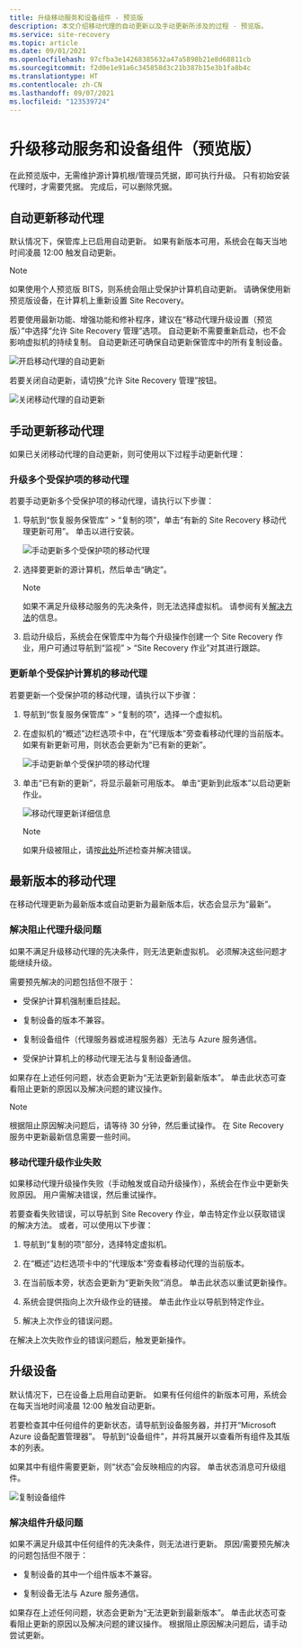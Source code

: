 ```yaml
---
title: 升级移动服务和设备组件 - 预览版
description: 本文介绍移动代理的自动更新以及手动更新所涉及的过程 - 预览版。
ms.service: site-recovery
ms.topic: article
ms.date: 09/01/2021
ms.openlocfilehash: 97cfba3e14268385632a47a5898b21e8d68811cb
ms.sourcegitcommit: f2d0e1e91a6c345858d3c21b387b15e3b1fa8b4c
ms.translationtype: HT
ms.contentlocale: zh-CN
ms.lasthandoff: 09/07/2021
ms.locfileid: "123539724"
---
```

# <a name="upgrade-mobility-service-and-appliance-components-preview"></a>升级移动服务和设备组件（预览版）

在此预览版中，无需维护源计算机根/管理员凭据，即可执行升级。 只有初始安装代理时，才需要凭据。 完成后，可以删除凭据。


## <a name="update-mobility-agent-automatically"></a>自动更新移动代理

默认情况下，保管库上已启用自动更新。 如果有新版本可用，系统会在每天当地时间凌晨 12:00 触发自动更新。

> [!NOTE]
> 如果使用个人预览版 BITS，则系统会阻止受保护计算机自动更新。 请确保使用新预览版设备，在计算机上重新设置 Site Recovery。

若要使用最新功能、增强功能和修补程序，建议在“移动代理升级设置（预览版）”中选择“允许 Site Recovery 管理”选项。 自动更新不需要重新启动，也不会影响虚拟机的持续复制。 自动更新还可确保自动更新保管库中的所有复制设备。

![开启移动代理的自动更新](./media/upgrade-mobility-service-preview/automatic-updates-on.png)

若要关闭自动更新，请切换“允许 Site Recovery 管理”按钮。

![关闭移动代理的自动更新](./media/upgrade-mobility-service-preview/automatic-updates-off.png)


## <a name="update-mobility-agent-manually"></a>手动更新移动代理

如果已关闭移动代理的自动更新，则可使用以下过程手动更新代理：

### <a name="upgrade-mobility-agent-on-multiple-protected-items"></a>升级多个受保护项的移动代理

若要手动更新多个受保护项的移动代理，请执行以下步骤：

1. 导航到“恢复服务保管库” > “复制的项”，单击“有新的 Site Recovery 移动代理更新可用”。 单击以进行安装。

   ![手动更新多个受保护项的移动代理](./media/upgrade-mobility-service-preview/agent-update.png)

2. 选择要更新的源计算机，然后单击“确定”。

   >[!NOTE]
   >如果不满足升级移动服务的先决条件，则无法选择虚拟机。 请参阅有关[解决方法](#resolve-blocking-issues-for-agent-upgrade)的信息。


4. 启动升级后，系统会在保管库中为每个升级操作创建一个 Site Recovery 作业，用户可通过导航到“监视” > “Site Recovery 作业”对其进行跟踪。

### <a name="update-mobility-agent-for-a-single-protected-machine"></a>更新单个受保护计算机的移动代理

若要更新一个受保护项的移动代理，请执行以下步骤：
1. 导航到“恢复服务保管库” > “复制的项”，选择一个虚拟机。
2. 在虚拟机的“概述”边栏选项卡中，在“代理版本”旁查看移动代理的当前版本。 如果有新更新可用，则状态会更新为“已有新的更新”。

   ![手动更新单个受保护项的移动代理](./media/upgrade-mobility-service-preview/agent-version.png)

3. 单击“已有新的更新”，将显示最新可用版本。 单击“更新到此版本”以启动更新作业。

   ![移动代理更新详细信息](./media/upgrade-mobility-service-preview/agent-update-details.png)

   > [!NOTE]
   > 如果升级被阻止，请按[此处](#resolve-blocking-issues-for-agent-upgrade)所述检查并解决错误。

## <a name="mobility-agent-on-latest-version"></a>最新版本的移动代理

在移动代理更新为最新版本或自动更新为最新版本后，状态会显示为“最新”。

### <a name="resolve-blocking-issues-for-agent-upgrade"></a>解决阻止代理升级问题

如果不满足升级移动代理的先决条件，则无法更新虚拟机。 必须解决这些问题才能继续升级。

需要预先解决的问题包括但不限于：

- 受保护计算机强制重启挂起。

- 复制设备的版本不兼容。

- 复制设备组件（代理服务器或进程服务器）无法与 Azure 服务通信。

- 受保护计算机上的移动代理无法与复制设备通信。

如果存在上述任何问题，状态会更新为“无法更新到最新版本”。 单击此状态可查看阻止更新的原因以及解决问题的建议操作。

>[!NOTE]
>根据阻止原因解决问题后，请等待 30 分钟，然后重试操作。 在 Site Recovery 服务中更新最新信息需要一些时间。

### <a name="mobility-agent-upgrade-job-failure"></a>移动代理升级作业失败

如果移动代理升级操作失败（手动触发或自动升级操作），系统会在作业中更新失败原因。 用户需解决错误，然后重试操作。

若要查看失败错误，可以导航到 Site Recovery 作业，单击特定作业以获取错误的解决方法。 或者，可以使用以下步骤：

1. 导航到“复制的项”部分，选择特定虚拟机。

2. 在“概述”边栏选项卡中的“代理版本”旁查看移动代理的当前版本。

3. 在当前版本旁，状态会更新为“更新失败”消息。 单击此状态以重试更新操作。

4.  系统会提供指向上次升级作业的链接。 单击此作业以导航到特定作业。

5. 解决上次作业的错误问题。

在解决上次失败作业的错误问题后，触发更新操作。

## <a name="upgrade-appliance"></a>升级设备

默认情况下，已在设备上启用自动更新。 如果有任何组件的新版本可用，系统会在每天当地时间凌晨 12:00 触发自动更新。

若要检查其中任何组件的更新状态，请导航到设备服务器，并打开“Microsoft Azure 设备配置管理器”。 导航到“设备组件”，并将其展开以查看所有组件及其版本的列表。

如果其中有组件需要更新，则“状态”会反映相应的内容。 单击状态消息可升级组件。

  ![复制设备组件](./media/upgrade-mobility-service-preview/appliance-components.png)

### <a name="resolve-issues-with-component-upgrade"></a>解决组件升级问题

如果不满足升级其中任何组件的先决条件，则无法进行更新。 原因/需要预先解决的问题包括但不限于：

- 复制设备的其中一个组件版本不兼容。

- 复制设备无法与 Azure 服务通信。

如果存在上述任何问题，状态会更新为“无法更新到最新版本”。 单击此状态可查看阻止更新的原因以及解决问题的建议操作。 根据阻止原因解决问题后，请手动尝试更新。
